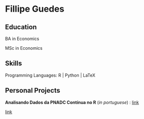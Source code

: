 # Fillipe Guedes

## Education


BA in Economics

MSc in Economics

## Skills

Programming Languages: R | Python | LaTeX


## Personal Projects

**Analisando Dados da PNADC Contínua no R** (_in portuguese_) : [link](/fguedes1/Analisando-PNAD-Continua/Analisando-PNAD-Continua/README.md)

[link](https://github.com/fguedes1/Analisando-PNAD-Continua)

